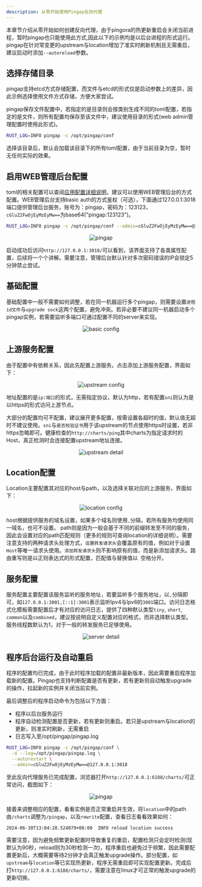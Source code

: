 ```yaml
---
description: 从零开始使用Pingap反向代理
---
```


本章节介绍从零开始如何创建反向代理，由于pingora的热更新重启会关闭当前进程，暂时pingap也只能使用此方式,因此以下的示例均是以后台进程的形式运行。pingap在针对常变更的upstream与location增加了准实时刷新机制且无需重启，建议启动时添加`--autoreload`参数。

## 选择存储目录

pingap支持etcd方式存储配置，而文件与etcd的形式仅是启动参数上的差异，因此示例选择使用文件方式存储，方便大家尝试。

pingap保存文件配置中，若指定的是目录则会按类别生成不同的toml配置，若指定的是文件，则所有配置均保存至该文件中，建议使用目录的形式(web admin管理配置时使用此形式)。

```bash
RUST_LOG=INFO pingap -c /opt/pingap/conf
```

选择该目录后，默认会加载该目录下的所有toml配置，由于当前目录为空，暂时无任何实际的效果。

## 启用WEB管理后台配置

toml的相关配置可以查阅[应用配置详细说明](./config_zh.md)，建议可以使用WEB管理后台的方式配置。WEB管理后台支持basic auth的方式鉴权（可选），下面通过127.0.0.1:3018端口提供管理后台服务，账号为：pingap，密码为：123123，`cGluZ2FwOjEyMzEyMw==`为base64("pingap:123123")。

```bash
RUST_LOG=INFO pingap -c /opt/pingap/conf --admin=cGluZ2FwOjEyMzEyMw==@127.0.0.1:3018
```

<p align="center">
    <img src="../asset/pingap-zh.jpg" alt="pingap">
</p>

启动成功后访问`http://127.0.0.1:3018/`可以看到，该界面支持了各类属性配置，后续将一个个讲解。需要注意，管理后台默认针对多次密码错误的IP会锁定5分钟禁止尝试。

## 基础配置

基础配置中一般不需要如何调整，若在同一机器运行多个pingap，则需要设置`进程id文件`与`upgrade sock`这两个配置，避免冲突。若非必要不建议同一机器启动多个pingap实例，若需要监听多端口可通过配置不同的server来实现。

<p align="center">
    <img src="../asset/basic-info-zh.jpg" alt="basic config">
</p>

## 上游服务配置

由于配置中有依赖关系，因此先配置上游服务。点击添加上游服务配置，界面如下：

<p align="center">
    <img src="../asset/upstream-add-zh.jpg" alt="upstream config">
</p>

地址配置的是`ip:端口`的形式，无需指定协议，默认为http，若有配置`sni`则认为是以https的形式访问上游节点。

大部分的配置均可不配置，建议展开更多配置，按需设置各超时的值，默认值无超时不建议使用。`sni`与`是否校验证书`用于该upstream的节点使用https时设置，若非https忽略即可。健康检查的`http://charts/ping`其中charts为指定请求时的Host，真正检测时会连接配置upstream地址连接。

<p align="center">
    <img src="../asset/upstream-detail-zh.jpg" alt="upstream detail">
</p>

## Location配置

Location主要配置其对应的host与path，以及选择关联对应的上游服务，界面如下：

<p align="center">
    <img src="../asset/location-detail-zh.jpg" alt="location config">
</p>

host根据提供服务的域名设置，如果多个域名则使用`,`分隔，若所有服务均使用同一域名，也可不设置。 path则是因为一般会基于不同的前缀转发至不同的服务，因此会设置对应的path匹配规则（更多的规则可查询location的详细说明）。需要注意支持的两种请求头处理方式，`设置转发请求头`会覆盖原有的值，例如对于设置`Host`等唯一请求头使用。`添加转发请求头`则不影响原有的值，而是新添加请求头。路由重写则是以正则表达式的形式配置，匹配值与替换值以` `空格分开。

## 服务配置

服务配置主要配置该服务监听的服务地址，若要监听多个服务地址，以`,`分隔即可，如`127.0.0.1:3001,[::1]:3001`表示监听Ipv4与Ipv6的`3001`端口。访问日志格式化模板需要配置后才有对应的访问日志，提供了四种默认类型`tiny`, `short`, `common`以及`combined`，建议按说明自定义配置对应的格式，而非选择默认类型。服务线程数默认为1，对于一般的转发服务已足够使用。

<p align="center">
    <img src="../asset/server-detail-zh.jpg" alt="server detail">
</p>

## 程序后台运行及自动重启

程序的配置均已完成，由于此时程序加载的配置非最新版本，因此需要重启程序加载新的配置。Pingap也支持判断配置是否有更新，若有更新则自动触发upgrade的操作，拉起新的实例并关闭当前实例。

最后调整后的程序启动命令为包括以下方面：

- 程序以后台服务运行
- 程序自动检测配置是否更新，若有更新则重启。若只是upstream与location的更新，则准实时刷新，无需重启
- 日志写入至/opt/pingap/pingap.log

```bash
RUST_LOG=INFO pingap -c /opt/pingap/conf \
  -d --log=/opt/pingap/pingap.log \
  --autorestart \
  --admin=cGluZ2FwOjEyMzEyMw==@127.0.0.1:3018
```

至此反向代理服务已完成配置，浏览器打开`http://127.0.0.1:6188/charts/`可正常访问，截图如下：

<p align="center">
    <img src="../asset/demo-zh.jpg" alt="pingap">
</p>

接着来调整相应的配置，看看实例是否正常重启并生效，将`location`中的path由`/charts`调整为`/pingap`，以及`rewrite`配置，查看日志看看效果如何：

```
2024-06-30T13:04:28.524079+08:00  INFO reload location success
```

需要注意，因为避免频繁更新配置时导致重复的重启，配置检测只会定时检测(现默认为90秒，reload则为30秒检测一次)，程序重启也避免过于频繁，因此需要配置更新后，大概需要等待2分钟才会真正触发upgrade操作。部分配置，如`upstream`与`location`等已实现热更新，程序无需重启即可实现配置更新。完成后打`http://127.0.0.1:6188/charts/`，需要注意在linux才可正常的触发upgrade的更新切换。
